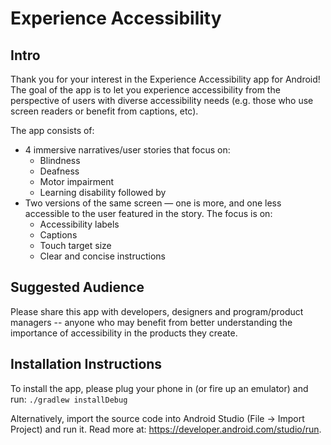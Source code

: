 # Experience Accessibility

## Intro

Thank you for your interest in the Experience Accessibility app for Android! The
goal of the app is to let you experience accessibility from the perspective of
users with diverse accessibility needs (e.g. those who use screen readers or
benefit from captions, etc).

The app consists of:

-   4 immersive narratives/user stories that focus on:
    -   Blindness
    -   Deafness
    -   Motor impairment
    -   Learning disability followed by
-   Two versions of the same screen &mdash; one is more, and one less accessible to
    the user featured in the story. The focus is on:
    -   Accessibility labels
    -   Captions
    -   Touch target size
    -   Clear and concise instructions

## Suggested Audience

Please share this app with developers, designers and program/product managers --
anyone who may benefit from better understanding the importance of accessibility
in the products they create.

## Installation Instructions

To install the app, please plug your phone in (or fire up an emulator) and run:
```./gradlew installDebug```

Alternatively, import the source code into Android Studio (File -> Import
Project) and run it. Read more at: https://developer.android.com/studio/run.
